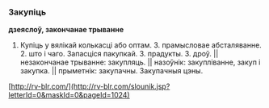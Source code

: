 ### Закупіць
**дзеяслоў, закончанае трыванне**

1. Купіць у вялікай колькасці або оптам. З. прамысловае абсталяванне. 2. што і чаго. Запасціся пакупкай. З. прадукты. З. дроў. || незакончанае трыванне: закупляць. || назоўнік: закупліванне, закуп і закупка. || прыметнік: закупачны. Закупачныя цэны.

<a rel="author">[http://rv-blr.com/](http://rv-blr.com/slounik.jsp?letterId=0&maskId=0&pageId=1024)</a>
